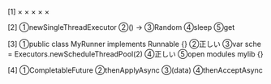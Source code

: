 [1]
    ×
    ×
    ×
    ×
    ×

[2]
    ①newSingleThreadExecutor
    ②() ->
    ③Random
    ④sleep
    ⑤get

[3]
    ①public class MyRunner implements Runnable {}
    ②正しい
    ③var sche = Executors.newScheduleThreadPool(2)
    ④正しい
    ⑤open modules mylib {}

[4]
    ①CompletableFuture
    ②thenApplyAsync
    ③(data)
    ④thenAcceptAsync